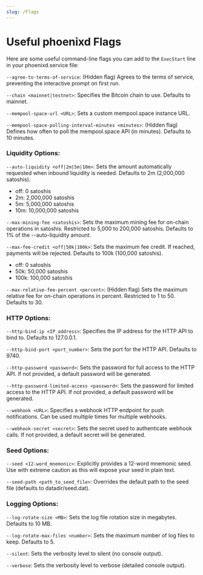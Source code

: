 ```yaml
---
slug: /Flags
---
```


# Useful phoenixd Flags

Here are some useful command-line flags you can add to the `ExecStart` line in your phoenixd.service file:

`--agree-to-terms-of-service`: (Hidden flag) Agrees to the terms of service, preventing the interactive prompt on first run.

`--chain <mainnet|testnet>`: Specifies the Bitcoin chain to use. Defaults to mainnet.

`--mempool-space-url <URL>`: Sets a custom mempool.space instance URL.

`--mempool-space-polling-interval-minutes <minutes>`: (Hidden flag) Defines how often to poll the mempool.space API (in minutes). Defaults to 10 minutes.

### Liquidity Options:

`--auto-liquidity <off|2m|5m|10m>`: Sets the amount automatically requested when inbound liquidity is needed. Defaults to 2m (2,000,000 satoshis).
- off: 0 satoshis
- 2m: 2,000,000 satoshis
- 5m: 5,000,000 satoshis
- 10m: 10,000,000 satoshis
  
`--max-mining-fee <satoshis>`: Sets the maximum mining fee for on-chain operations in satoshis. Restricted to 5,000 to 200,000 satoshis. Defaults to 1% of the --auto-liquidity amount.

`--max-fee-credit <off|50k|100k>`: Sets the maximum fee credit. If reached, payments will be rejected. Defaults to 100k (100,000 satoshis).
- off: 0 satoshis
- 50k: 50,000 satoshis
- 100k: 100,000 satoshis

`--max-relative-fee-percent <percent>`: (Hidden flag) Sets the maximum relative fee for on-chain operations in percent. Restricted to 1 to 50. Defaults to 30.

### HTTP Options:

`--http-bind-ip <IP_address>`: Specifies the IP address for the HTTP API to bind to. Defaults to 127.0.0.1.

`--http-bind-port <port_number>`: Sets the port for the HTTP API. Defaults to 9740.

`--http-password <password>`: Sets the password for full access to the HTTP API. If not provided, a default password will be generated.
  
`--http-password-limited-access <password>`: Sets the password for limited access to the HTTP API. If not provided, a default password will be generated.
  
`--webhook <URL>`: Specifies a webhook HTTP endpoint for push notifications. Can be used multiple times for multiple webhooks.
  
`--webhook-secret <secret>`: Sets the secret used to authenticate webhook calls. If not provided, a default secret will be generated.

### Seed Options:

`--seed <12-word_mnemonic>`: Explicitly provides a 12-word mnemonic seed. Use with extreme caution as this will expose your seed in plain text.
  
`--seed-path <path_to_seed_file>`: Overrides the default path to the seed file (defaults to datadir/seed.dat).

### Logging Options:

`--log-rotate-size <MB>`: Sets the log file rotation size in megabytes. Defaults to 10 MB.
  
`--log-rotate-max-files <number>`: Sets the maximum number of log files to keep. Defaults to 5.

`--silent`: Sets the verbosity level to silent (no console output).
  
`--verbose`: Sets the verbosity level to verbose (detailed console output).